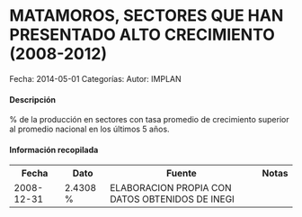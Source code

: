 MATAMOROS, SECTORES QUE HAN PRESENTADO ALTO CRECIMIENTO (2008-2012)
=====

Fecha: 2014-05-01
Categorías: 
Autor: IMPLAN

#### Descripción

% de la producción en sectores con tasa promedio de crecimiento superior al promedio nacional en los últimos 5 años.

#### Información recopilada

<table class="table table-hover table-bordered">
  <tr><th>Fecha</th><th>Dato</th><th>Fuente</th><th>Notas</th></tr>
  <tr><td>2008-12-31</td><td>2.4308 %</td><td>ELABORACION PROPIA CON DATOS OBTENIDOS DE INEGI</td><td></td></tr>
</table>

